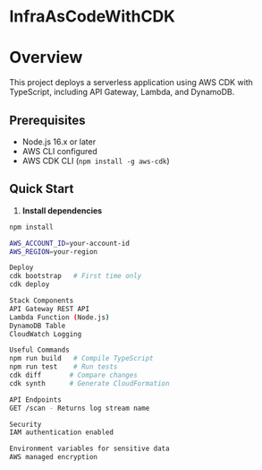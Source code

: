 # InfraAsCodeWithCDK

# Overview
This project deploys a serverless application using AWS CDK with TypeScript, including API Gateway, Lambda, and DynamoDB.

## Prerequisites
- Node.js 16.x or later
- AWS CLI configured
- AWS CDK CLI (`npm install -g aws-cdk`)

## Quick Start

1. **Install dependencies**
```bash
npm install

AWS_ACCOUNT_ID=your-account-id
AWS_REGION=your-region

Deploy
cdk bootstrap   # First time only
cdk deploy

Stack Components
API Gateway REST API
Lambda Function (Node.js)
DynamoDB Table
CloudWatch Logging

Useful Commands
npm run build   # Compile TypeScript
npm run test    # Run tests
cdk diff       # Compare changes
cdk synth      # Generate CloudFormation

API Endpoints
GET /scan - Returns log stream name

Security
IAM authentication enabled

Environment variables for sensitive data
AWS managed encryption

